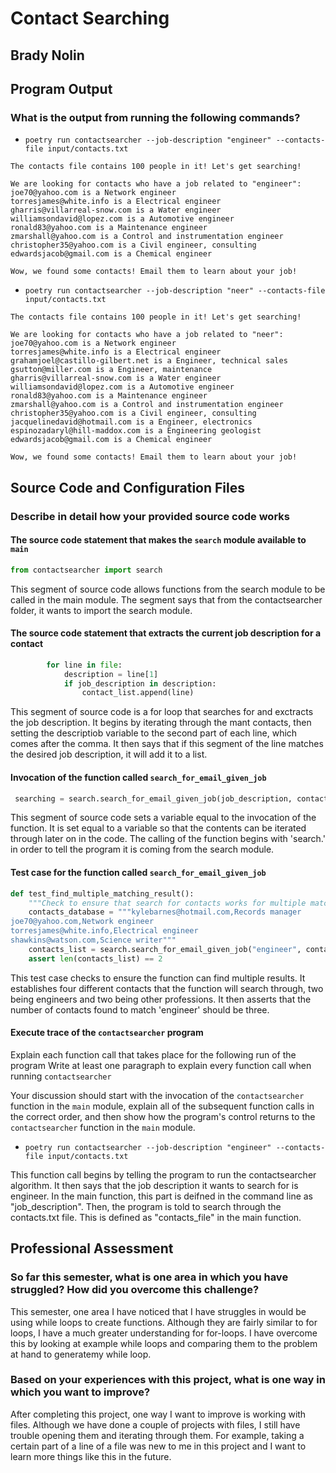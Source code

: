 # Contact Searching

## Brady Nolin

## Program Output

### What is the output from running the following commands?

- `poetry run contactsearcher --job-description "engineer" --contacts-file input/contacts.txt`

```
The contacts file contains 100 people in it! Let's get searching!

We are looking for contacts who have a job related to "engineer":
joe70@yahoo.com is a Network engineer
torresjames@white.info is a Electrical engineer
gharris@villarreal-snow.com is a Water engineer
williamsondavid@lopez.com is a Automotive engineer
ronald83@yahoo.com is a Maintenance engineer
zmarshall@yahoo.com is a Control and instrumentation engineer
christopher35@yahoo.com is a Civil engineer, consulting
edwardsjacob@gmail.com is a Chemical engineer

Wow, we found some contacts! Email them to learn about your job!
```

- `poetry run contactsearcher --job-description "neer" --contacts-file input/contacts.txt`

```
The contacts file contains 100 people in it! Let's get searching!

We are looking for contacts who have a job related to "neer":
joe70@yahoo.com is a Network engineer
torresjames@white.info is a Electrical engineer
grahamjoel@castillo-gilbert.net is a Engineer, technical sales
gsutton@miller.com is a Engineer, maintenance
gharris@villarreal-snow.com is a Water engineer
williamsondavid@lopez.com is a Automotive engineer
ronald83@yahoo.com is a Maintenance engineer
zmarshall@yahoo.com is a Control and instrumentation engineer
christopher35@yahoo.com is a Civil engineer, consulting
jacquelinedavid@hotmail.com is a Engineer, electronics
espinozadaryl@hill-maddox.com is a Engineering geologist
edwardsjacob@gmail.com is a Chemical engineer

Wow, we found some contacts! Email them to learn about your job!
```

## Source Code and Configuration Files

### Describe in detail how your provided source code works

#### The source code statement that makes the `search` module available to `main`

```python
from contactsearcher import search
```

This segment of source code allows functions from the search module to be called
in the main module. The segment says that from the contactsearcher folder, it wants
to import the search module.

#### The source code statement that extracts the current job description for a contact

```python
        for line in file:
            description = line[1]
            if job_description in description:
                contact_list.append(line)
```

This segment of source code is a for loop that searches for and exctracts the job description.
It begins by iterating through the mant contacts, then setting the descriptiob variable to
the second part of each line, which comes after the comma. It then says that if this segment
of the line matches the desired job description, it will add it to a list.

#### Invocation of the function called `search_for_email_given_job`

```python
 searching = search.search_for_email_given_job(job_description, contacts_file)
```

This segment of source code sets a variable equal to the invocation of the function.
It is set equal to a variable so that the contents can be iterated through later on
in the code. The calling of the function begins with 'search.' in order to tell
the program it is coming from the search module.

#### Test case for the function called `search_for_email_given_job`

```python
def test_find_multiple_matching_result():
    """Check to ensure that search for contacts works for multiple matches."""
    contacts_database = """kylebarnes@hotmail.com,Records manager
joe70@yahoo.com,Network engineer
torresjames@white.info,Electrical engineer
shawkins@watson.com,Science writer"""
    contacts_list = search.search_for_email_given_job("engineer", contacts_database)
    assert len(contacts_list) == 2
```

This test case checks to ensure the function can find multiple results.
It establishes four different contacts that the function will search through,
two being engineers and two being other professions. It then asserts that the
number of contacts found to match 'engineer' should be three.

#### Execute trace of the `contactsearcher` program

Explain each function call that takes place for the following run of the program
Write at least one paragraph to explain every function call when running `contactsearcher`

Your discussion should start with the invocation of the `contactsearcher`
function in the `main` module, explain all of the subsequent function calls in
the correct order, and then show how the program's control returns to the
`contactsearcher` function in the `main` module.

- `poetry run contactsearcher --job-description "engineer" --contacts-file input/contacts.txt`

This function call begins by telling the program to run the contactsearcher algorithm.
It then says that the job description it wants to search for is engineer. In the main
function, this part is deifned in the command line as "job_description". Then, the program
is told to search through the contacts.txt file. This is defined as "contacts_file" in the
main function.

## Professional Assessment

### So far this semester, what is one area in which you have struggled? How did you overcome this challenge?

This semester, one area I have noticed that I have struggles in would be using
while loops to create functions. Although they are fairly similar to for loops,
I have a much greater understanding for for-loops. I have overcome this by
looking at example while loops and comparing them to the problem at hand to
generatemy while loop.

### Based on your experiences with this project, what is one way in which you want to improve?

After completing this project, one way I want to improve is working with files.
Although we have done a couple of projects with files, I still have trouble
opening them and iterating through them. For example, taking a certain part of
a line of a file was new to me in this project and I want to learn more things
like this in the future.
